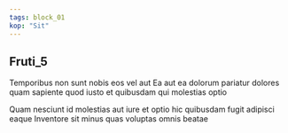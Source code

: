 ```yaml
---
tags: block_01
kop: "Sit"
--- 
```

## Fruti_5

Temporibus non sunt nobis eos vel aut Ea aut ea dolorum pariatur dolores quam sapiente quod iusto et quibusdam qui molestias optio

Quam nesciunt id molestias aut iure et optio hic quibusdam fugit adipisci eaque Inventore sit minus quas voluptas omnis beatae
